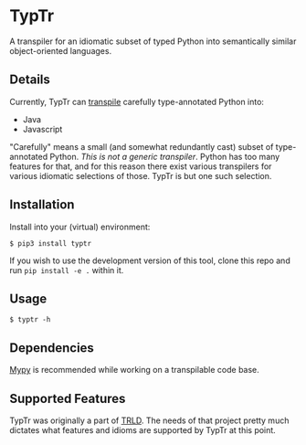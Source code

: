 # TypTr

A transpiler for an idiomatic subset of typed Python into semantically similar
object-oriented languages.

## Details

Currently, TypTr can
[transpile](https://en.wikipedia.org/wiki/Source-to-source_compiler) carefully
type-annotated Python into:

* Java
* Javascript

"Carefully" means a small (and somewhat redundantly cast) subset of
type-annotated Python. _This is not a generic transpiler_. Python has too many
features for that, and for this reason there exist various transpilers for
various idiomatic selections of those. TypTr is but one such selection.

## Installation

Install into your (virtual) environment:

    $ pip3 install typtr

If you wish to use the development version of this tool, clone this repo and
run `pip install -e .` within it.

## Usage

    $ typtr -h

## Dependencies

[Mypy](https://pypi.org/project/mypy/) is recommended while working on a
transpilable code base.

## Supported Features

TypTr was originally a part of [TRLD](https://github.com/niklasl/trld). The
needs of that project pretty much dictates what features and idioms are
supported by TypTr at this point.
